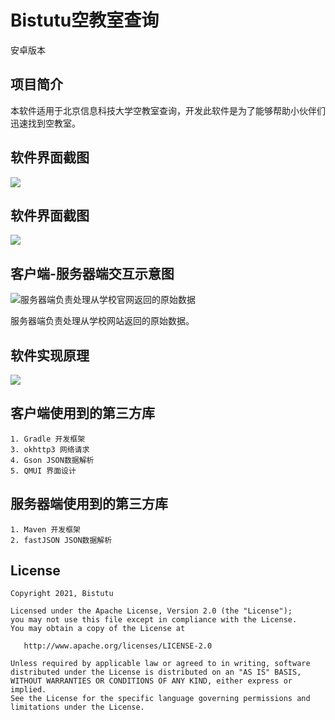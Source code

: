 Bistutu空教室查询
===================

安卓版本

## 项目简介

本软件适用于北京信息科技大学空教室查询，开发此软件是为了能够帮助小伙伴们迅速找到空教室。

## 软件界面截图 

![](https://i.loli.net/2021/10/23/KQya2HZPYOD3N1E.jpg)

## 软件界面截图 

![](https://thinkstu.com/animation.gif)

## 客户端-服务器端交互示意图 

![服务器端负责处理从学校官网返回的原始数据](https://i.loli.net/2021/10/29/lj2PRMdGkXv4ixD.png)

服务器端负责处理从学校网站返回的原始数据。

## 软件实现原理  

![](https://i.loli.net/2021/10/29/FfK5bIWgsAm7NBt.png)

## 客户端使用到的第三方库

```
1. Gradle 开发框架
3. okhttp3 网络请求
4. Gson JSON数据解析
5. QMUI 界面设计
```

## 服务器端使用到的第三方库

```
1. Maven 开发框架
2. fastJSON JSON数据解析
```

## License

```
Copyright 2021, Bistutu

Licensed under the Apache License, Version 2.0 (the "License");
you may not use this file except in compliance with the License.
You may obtain a copy of the License at

   http://www.apache.org/licenses/LICENSE-2.0

Unless required by applicable law or agreed to in writing, software
distributed under the License is distributed on an "AS IS" BASIS,
WITHOUT WARRANTIES OR CONDITIONS OF ANY KIND, either express or implied.
See the License for the specific language governing permissions and
limitations under the License.
```
